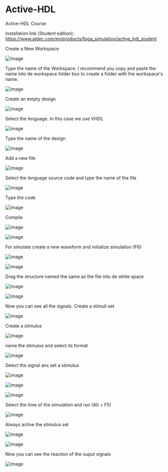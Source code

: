 # Active-HDL
Active-HDL Course

Installation link (Student edition): https://www.aldec.com/en/products/fpga_simulation/active_hdl_student

Create a New Workspace

![image](https://user-images.githubusercontent.com/98138216/236651364-6a44901f-c86f-4c6d-9e56-65417323670e.png)

Type the name of the Workspace. I recommend you copy and paste the name into de workspace folder box to create a folder with the workspace's name.

![image](https://user-images.githubusercontent.com/98138216/236651444-83bf03f3-76bf-4768-a9c6-ccc8ccd70b0d.png)

Create an empty design

![image](https://user-images.githubusercontent.com/98138216/236651556-c3ff26e0-4f06-43c9-8bc0-28e39e845cb8.png)

Select the lenguage. In this case we use VHDL

![image](https://user-images.githubusercontent.com/98138216/236651573-a1d226e6-291d-4c95-affa-4662afbdb009.png)

Type the name of the design

![image](https://user-images.githubusercontent.com/98138216/236651612-3ddd5002-68cc-417b-ab47-e7304772e813.png)

Add a new file

![image](https://user-images.githubusercontent.com/98138216/236651621-e3743279-2cc5-4c0a-a7c2-e6801e2d5dc0.png)

Select the lenguage source code and type the name of the file

![image](https://user-images.githubusercontent.com/98138216/236651625-9564badb-67cf-430c-9c32-aefe513c66f2.png)

Type the code

![image](https://user-images.githubusercontent.com/98138216/236651705-02a923c0-56d9-4a49-a13f-0fb7f16a7977.png)

Compile

![image](https://user-images.githubusercontent.com/98138216/236651725-3f64aafd-3645-4c23-8ee7-af9de564149f.png)

![image](https://user-images.githubusercontent.com/98138216/236651732-e13ba108-1686-48a3-8d32-389df4b3fbfc.png)

For simulate create a new waveform and initialize simulation (F6)

![image](https://user-images.githubusercontent.com/98138216/236651750-b2e5f11f-1166-472f-b31b-7459311409b2.png)

![image](https://user-images.githubusercontent.com/98138216/236652194-163e8911-c02d-47fa-8391-80a8d4d75733.png)

Drag the structure named the same as the file into de white space

![image](https://user-images.githubusercontent.com/98138216/236651828-cc1418d2-79cc-4846-874c-8b4712d5c09a.png)

![image](https://user-images.githubusercontent.com/98138216/236651835-18a5bad9-b7b7-4043-9c27-90ca3928d3c2.png)

Now you can see all the signals. Create a stimuli set

![image](https://user-images.githubusercontent.com/98138216/236651895-26dc2256-1731-4e81-b935-d96da8502283.png)

Create a stimulus

![image](https://user-images.githubusercontent.com/98138216/236651916-00db8f06-554a-43ac-934c-b6d2913e35e9.png)

name the stimulus and select its format

![image](https://user-images.githubusercontent.com/98138216/236651977-c294d631-87f4-4a06-98ba-fae662925517.png)

Select the signal ans set a stimulus

![image](https://user-images.githubusercontent.com/98138216/236652025-49c7d18c-4112-4970-a1ee-d94ce3242264.png)

![image](https://user-images.githubusercontent.com/98138216/236652032-216f9f92-0eef-4947-a58d-87fb8009a29a.png)

![image](https://user-images.githubusercontent.com/98138216/236652051-00bd7cfa-6ce1-4d6e-a0ab-38ceb6737052.png)

Select the time of the simulation and run (Alt + F5)

![image](https://user-images.githubusercontent.com/98138216/236652062-c415e38e-3c05-4c0a-a55e-2a81f76e3749.png)

Always active the stimulus set

![image](https://user-images.githubusercontent.com/98138216/236652093-03129bca-2c1a-4f20-a965-9e1edb888957.png)

![image](https://user-images.githubusercontent.com/98138216/236652095-1f87ed05-0496-4a93-82c0-a9c07760cab9.png)

Now you can see the reaction of the ouput signals

![image](https://user-images.githubusercontent.com/98138216/236652148-a74e5e41-8e25-4cda-86c2-9cdf69e410ed.png)

















